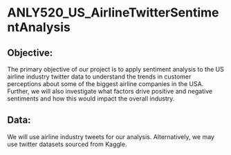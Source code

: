 # ANLY520_US_AirlineTwitterSentimentAnalysis

## Objective:

The primary objective of our project is to apply sentiment analysis to the US airline industry twitter data to understand the trends in customer perceptions about some of the biggest airline companies in the USA. Further, we will also investigate what factors drive positive and negative sentiments and how this would impact the overall industry.

## Data:

We will use airline industry tweets for our analysis. Alternatively, we may use twitter datasets sourced from Kaggle.
